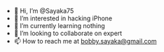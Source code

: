 - 👋 Hi, I’m @Sayaka75
- 👀 I’m interested in hacking iPhone
- 🌱 I’m currently learning nothing
- 💞️ I’m looking to collaborate on expert 
- 📫 How to reach me at bobby.sayaka@gmail.com

<!---
Sayaka75/Sayaka75 is a ✨ special ✨ repository because its `README.md` (this file) appears on your GitHub profile.
You can click the Preview link to take a look at your changes.
--->
